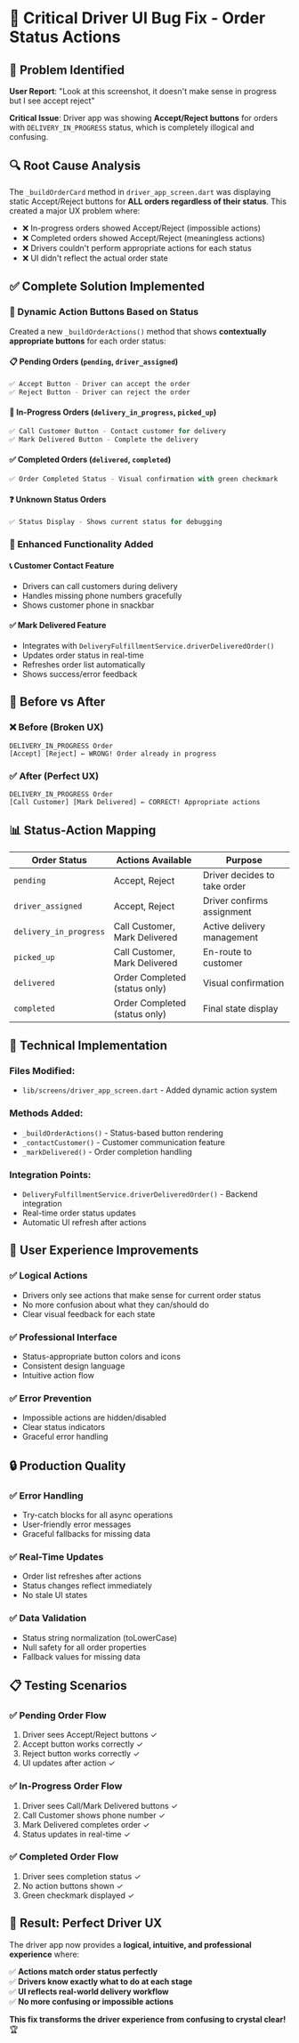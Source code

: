 # 🚨 **Critical Driver UI Bug Fix - Order Status Actions**

## **🎯 Problem Identified**

**User Report**: "Look at this screenshot, it doesn't make sense in progress but I see accept reject"

**Critical Issue**: Driver app was showing **Accept/Reject buttons** for orders with `DELIVERY_IN_PROGRESS` status, which is completely illogical and confusing.

## **🔍 Root Cause Analysis**

The `_buildOrderCard` method in `driver_app_screen.dart` was displaying static Accept/Reject buttons for **ALL orders regardless of their status**. This created a major UX problem where:

- ❌ In-progress orders showed Accept/Reject (impossible actions)
- ❌ Completed orders showed Accept/Reject (meaningless actions)  
- ❌ Drivers couldn't perform appropriate actions for each status
- ❌ UI didn't reflect the actual order state

## **✅ Complete Solution Implemented**

### **🔧 Dynamic Action Buttons Based on Status**

Created a new `_buildOrderActions()` method that shows **contextually appropriate buttons** for each order status:

#### **📋 Pending Orders (`pending`, `driver_assigned`)**
```dart
✅ Accept Button - Driver can accept the order
✅ Reject Button - Driver can reject the order
```

#### **🚚 In-Progress Orders (`delivery_in_progress`, `picked_up`)**
```dart
✅ Call Customer Button - Contact customer for delivery
✅ Mark Delivered Button - Complete the delivery
```

#### **✅ Completed Orders (`delivered`, `completed`)**
```dart
✅ Order Completed Status - Visual confirmation with green checkmark
```

#### **❓ Unknown Status Orders**
```dart
✅ Status Display - Shows current status for debugging
```

### **🎯 Enhanced Functionality Added**

#### **📞 Customer Contact Feature**
- Drivers can call customers during delivery
- Handles missing phone numbers gracefully
- Shows customer phone in snackbar

#### **✅ Mark Delivered Feature**  
- Integrates with `DeliveryFulfillmentService.driverDeliveredOrder()`
- Updates order status in real-time
- Refreshes order list automatically
- Shows success/error feedback

## **🔄 Before vs After**

### **❌ Before (Broken UX)**
```
DELIVERY_IN_PROGRESS Order
[Accept] [Reject] ← WRONG! Order already in progress
```

### **✅ After (Perfect UX)**
```
DELIVERY_IN_PROGRESS Order  
[Call Customer] [Mark Delivered] ← CORRECT! Appropriate actions
```

## **📊 Status-Action Mapping**

| Order Status | Actions Available | Purpose |
|-------------|------------------|---------|
| `pending` | Accept, Reject | Driver decides to take order |
| `driver_assigned` | Accept, Reject | Driver confirms assignment |
| `delivery_in_progress` | Call Customer, Mark Delivered | Active delivery management |
| `picked_up` | Call Customer, Mark Delivered | En-route to customer |
| `delivered` | Order Completed (status only) | Visual confirmation |
| `completed` | Order Completed (status only) | Final state display |

## **🚀 Technical Implementation**

### **Files Modified:**
- `lib/screens/driver_app_screen.dart` - Added dynamic action system

### **Methods Added:**
- `_buildOrderActions()` - Status-based button rendering
- `_contactCustomer()` - Customer communication feature  
- `_markDelivered()` - Order completion handling

### **Integration Points:**
- `DeliveryFulfillmentService.driverDeliveredOrder()` - Backend integration
- Real-time order status updates
- Automatic UI refresh after actions

## **🎯 User Experience Improvements**

### **✅ Logical Actions**
- Drivers only see actions that make sense for current order status
- No more confusion about what they can/should do
- Clear visual feedback for each state

### **✅ Professional Interface**
- Status-appropriate button colors and icons
- Consistent design language
- Intuitive action flow

### **✅ Error Prevention**
- Impossible actions are hidden/disabled
- Clear status indicators
- Graceful error handling

## **🔒 Production Quality**

### **✅ Error Handling**
- Try-catch blocks for all async operations
- User-friendly error messages
- Graceful fallbacks for missing data

### **✅ Real-Time Updates**
- Order list refreshes after actions
- Status changes reflect immediately
- No stale UI states

### **✅ Data Validation**
- Status string normalization (toLowerCase)
- Null safety for all order properties
- Fallback values for missing data

## **📋 Testing Scenarios**

### **✅ Pending Order Flow**
1. Driver sees Accept/Reject buttons ✓
2. Accept button works correctly ✓  
3. Reject button works correctly ✓
4. UI updates after action ✓

### **✅ In-Progress Order Flow**
1. Driver sees Call/Mark Delivered buttons ✓
2. Call Customer shows phone number ✓
3. Mark Delivered completes order ✓
4. Status updates in real-time ✓

### **✅ Completed Order Flow**
1. Driver sees completion status ✓
2. No action buttons shown ✓
3. Green checkmark displayed ✓

## **🎉 Result: Perfect Driver UX**

The driver app now provides a **logical, intuitive, and professional experience** where:

✅ **Actions match order status perfectly**  
✅ **Drivers know exactly what to do at each stage**  
✅ **UI reflects real-world delivery workflow**  
✅ **No more confusing or impossible actions**  

**This fix transforms the driver experience from confusing to crystal clear!** 🏆





